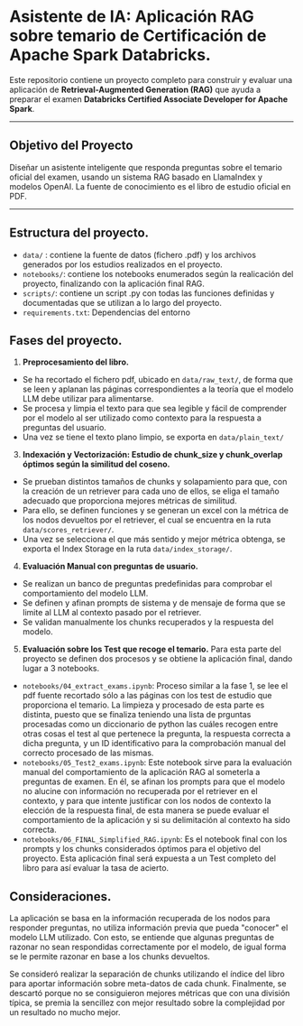 # Asistente de IA: Aplicación RAG sobre temario de Certificación de Apache Spark Databricks.

Este repositorio contiene un proyecto completo para construir y evaluar una aplicación de **Retrieval-Augmented Generation (RAG)** que ayuda a preparar el examen **Databricks Certified Associate Developer for Apache Spark**.

---
## Objetivo del Proyecto

Diseñar un asistente inteligente que responda preguntas sobre el temario oficial del examen, usando un sistema RAG basado en LlamaIndex y modelos OpenAI. La fuente de conocimiento es el libro de estudio oficial en PDF.

---

## Estructura del proyecto. 

+ `data/` : contiene la fuente de datos (fichero .pdf) y los archivos generados por los estudios realizados en el proyecto.
+ `notebooks/`: contiene los notebooks enumerados según la realicación del proyecto, finalizando con la aplicación final RAG.
+ `scripts/`: contiene un script .py con todas las funciones definidas y documentadas que se utilizan a lo largo del proyecto.
+ `requirements.txt`: Dependencias del entorno

## Fases del proyecto. 

1. **Preprocesamiento del libro.**

+   Se ha recortado el fichero pdf, ubicado en `data/raw_text/`, de forma que se leen y aplanan las páginas correspondientes a la teoría que el modelo LLM debe utilizar para alimentarse.
+   Se procesa y limpia el texto para que sea legible y fácil de comprender por el modelo al ser utilizado como contexto para la respuesta a preguntas del usuario.
+   Una vez se tiene el texto plano limpio, se exporta en `data/plain_text/`

3. **Indexación y Vectorización: Estudio de chunk_size y chunk_overlap óptimos según la similitud del coseno.**

+   Se prueban distintos tamaños de chunks y solapamiento para que, con la creación de un retriever para cada uno de ellos, se eliga el tamaño adecuado que proporciona mejores métricas de similitud. 
+   Para ello, se definen funciones y se generan un excel con la métrica de los nodos devueltos por el retriever, el cual se encuentra en la ruta `data/scores_retriever/`. 
+   Una vez se selecciona el que más sentido y mejor métrica obtenga, se exporta el Index Storage en la ruta `data/index_storage/`.

4. **Evaluación Manual con preguntas de usuario.**

+   Se realizan un banco de preguntas predefinidas para comprobar el comportamiento del modelo LLM.
+   Se definen y afinan prompts de sistema y de mensaje de forma que se limite al LLM al contexto pasado por el retriever.
+   Se validan manualmente los chunks recuperados y la respuesta del modelo. 

5. **Evaluación sobre los Test que recoge el temario.** Para esta parte del proyecto se definen dos procesos y se obtiene la aplicación final, dando lugar a 3 notebooks.

+   `notebooks/04_extract_exams.ipynb`: Proceso similar a la fase 1, se lee el pdf fuente recortado sólo a las páginas con los test de estudio que proporciona el temario. La limpieza y procesado de esta parte es distinta, puesto que se finaliza teniendo una lista de prguntas procesadas como un diccionario de python las cuáles recogen entre otras cosas el test al que pertenece la pregunta, la respuesta correcta a dicha pregunta, y un ID identificativo para la comprobación manual del correcto procesado de las mismas.
+   `notebooks/05_Test2_exams.ipynb`: Este notebook sirve para la evaluación manual del comportamiento de la aplicación RAG al someterla a preguntas de examen. En él, se afinan los prompts para que el modelo no alucine con información no recuperada por el retriever en el contexto, y para que intente justificar con los nodos de contexto la elección de la respuesta final, de esta manera se puede evaluar el comportamiento de la aplicación y si su delimitación al contexto ha sido correcta.
+   `notebooks/06_FINAL_Simplified_RAG.ipynb`: Es el notebook final con los prompts y los chunks considerados óptimos para el objetivo del proyecto. Esta aplicación final será expuesta a un Test completo del libro para así evaluar la tasa de acierto. 

## Consideraciones. 

La aplicación se basa en la información recuperada de los nodos para responder preguntas, no utiliza información previa que pueda "conocer" el modelo LLM utilizado. Con esto, se entiende que algunas preguntas de razonar no sean respondidas correctamente por el modelo, de igual forma se le permite razonar en base a los chunks devueltos. 

Se consideró realizar la separación de chunks utilizando el índice del libro para aportar información sobre meta-datos de cada chunk. Finalmente, se descartó porque no se consiguieron mejores métricas que con una división típica, se premia la sencillez con mejor resultado sobre la complejidad por un resultado no mucho mejor.
